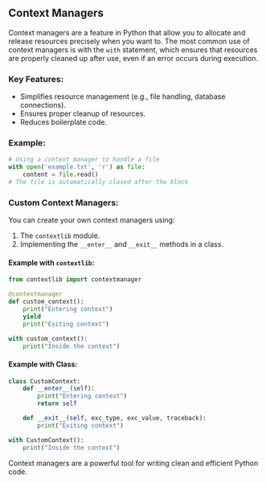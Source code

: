 ## Context Managers

Context managers are a feature in Python that allow you to allocate and release resources precisely when you want to. The most common use of context managers is with the `with` statement, which ensures that resources are properly cleaned up after use, even if an error occurs during execution.

### Key Features:
- Simplifies resource management (e.g., file handling, database connections).
- Ensures proper cleanup of resources.
- Reduces boilerplate code.

### Example:
```python
# Using a context manager to handle a file
with open('example.txt', 'r') as file:
    content = file.read()
# The file is automatically closed after the block
```

### Custom Context Managers:
You can create your own context managers using:
1. The `contextlib` module.
2. Implementing the `__enter__` and `__exit__` methods in a class.

#### Example with `contextlib`:
```python
from contextlib import contextmanager

@contextmanager
def custom_context():
    print("Entering context")
    yield
    print("Exiting context")

with custom_context():
    print("Inside the context")
```

#### Example with Class:
```python
class CustomContext:
    def __enter__(self):
        print("Entering context")
        return self

    def __exit__(self, exc_type, exc_value, traceback):
        print("Exiting context")

with CustomContext():
    print("Inside the context")
```

Context managers are a powerful tool for writing clean and efficient Python code.